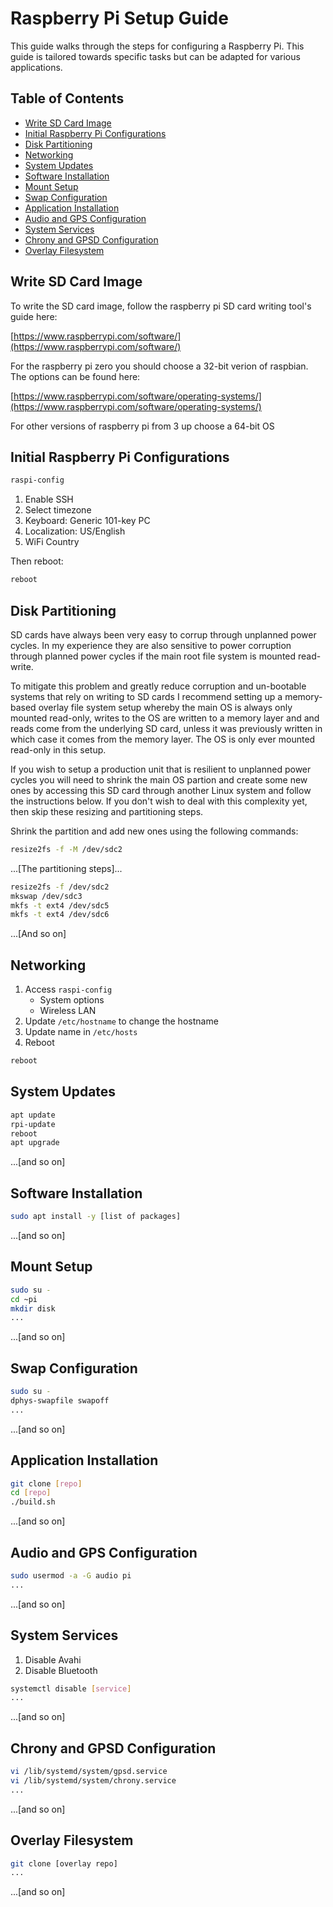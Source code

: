 # Raspberry Pi Setup Guide

This guide walks through the steps for configuring a Raspberry Pi. This guide is tailored towards specific tasks but can be adapted for various applications.

## Table of Contents

- [Write SD Card Image](#write-sd-card-image)
- [Initial Raspberry Pi Configurations](#initial-raspberry-pi-configurations)
- [Disk Partitioning](#disk-partitioning)
- [Networking](#networking)
- [System Updates](#system-updates)
- [Software Installation](#software-installation)
- [Mount Setup](#mount-setup)
- [Swap Configuration](#swap-configuration)
- [Application Installation](#application-installation)
- [Audio and GPS Configuration](#audio-and-gps-configuration)
- [System Services](#system-services)
- [Chrony and GPSD Configuration](#chrony-and-gpsd-configuration)
- [Overlay Filesystem](#overlay-filesystem)

## Write SD Card Image

To write the SD card image, follow the raspberry pi SD card writing tool's guide here:

[https://www.raspberrypi.com/software/](https://www.raspberrypi.com/software/)

For the raspberry pi zero you should choose a 32-bit verion of raspbian. The options can be found here:

[https://www.raspberrypi.com/software/operating-systems/](https://www.raspberrypi.com/software/operating-systems/)

For other versions of raspberry pi from 3 up choose a 64-bit OS

## Initial Raspberry Pi Configurations

```bash
raspi-config
```

1. Enable SSH
2. Select timezone
3. Keyboard: Generic 101-key PC
4. Localization: US/English
5. WiFi Country

Then reboot:

```bash
reboot
```

## Disk Partitioning

SD cards have always been very easy to corrup through unplanned power cycles. In my experience they are also sensitive to power corruption through planned power cycles if the main root file system is mounted read-write.

To mitigate this problem and greatly reduce corruption and un-bootable systems that rely on writing to SD cards I recommend setting up a memory-based overlay file system setup whereby the main OS is always only mounted read-only, writes to the OS are written to a memory layer and and reads come from the underlying SD card, unless it was previously written in which case it comes from the memory layer. The OS is only ever mounted read-only in this setup.

If you wish to setup a production unit that is resilient to unplanned power cycles you will need to shrink the main OS partion and create some new ones by accessing this SD card through another Linux system and follow the instructions below. If you don't wish to deal with this complexity yet, then skip these resizing and partitioning steps.

Shrink the partition and add new ones using the following commands:

```bash
resize2fs -f -M /dev/sdc2
```

...[The partitioning steps]...

```bash
resize2fs -f /dev/sdc2
mkswap /dev/sdc3
mkfs -t ext4 /dev/sdc5
mkfs -t ext4 /dev/sdc6
```

...[And so on]

## Networking

1. Access `raspi-config`
    - System options
    - Wireless LAN
2. Update `/etc/hostname` to change the hostname
3. Update name in `/etc/hosts`
4. Reboot

```bash
reboot
```

## System Updates

```bash
apt update
rpi-update
reboot
apt upgrade
```

...[and so on]

## Software Installation

```bash
sudo apt install -y [list of packages]
```

...[and so on]

## Mount Setup

```bash
sudo su -
cd ~pi
mkdir disk
...
```

...[and so on]

## Swap Configuration

```bash
sudo su -
dphys-swapfile swapoff
...
```

...[and so on]

## Application Installation

```bash
git clone [repo]
cd [repo]
./build.sh
```

...[and so on]

## Audio and GPS Configuration

```bash
sudo usermod -a -G audio pi
...
```

...[and so on]

## System Services

1. Disable Avahi
2. Disable Bluetooth

```bash
systemctl disable [service]
...
```

...[and so on]

## Chrony and GPSD Configuration

```bash
vi /lib/systemd/system/gpsd.service
vi /lib/systemd/system/chrony.service
...
```

...[and so on]

## Overlay Filesystem

```bash
git clone [overlay repo]
...
```

...[and so on]
